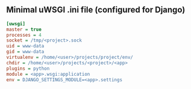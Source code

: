 Minimal uWSGI .ini file (configured for Django)
-------------------------

```ini
[uwsgi]
master = true
processes = 4
socket = /tmp/<project>.sock
uid = www-data
gid = www-data
virtualenv = /home/<user>/projects/project/env/
chdir = /home/<user>/projects/<project>/<app>
plugins = python
module = <app>.wsgi:application
env = DJANGO_SETTINGS_MODULE=<app>.settings
```
